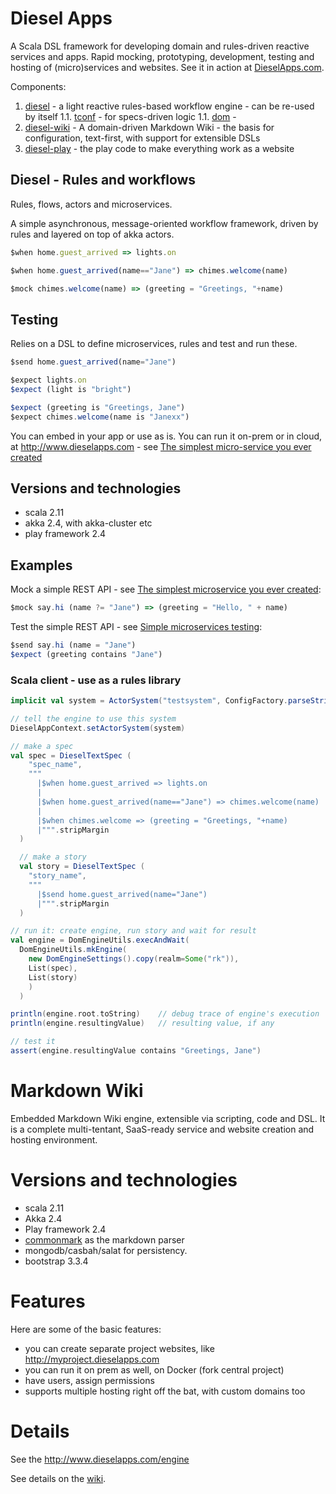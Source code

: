 # Diesel Apps

A Scala DSL framework for developing domain and rules-driven reactive services and apps. Rapid mocking, prototyping, development, testing and hosting of (micro)services and websites. See it in action at [DieselApps.com](http://www.dieselapps.com).

Components:

1. [diesel](/diesel) - a light reactive rules-based workflow engine - can be re-used by itself
1.1. [tconf](/diesel/src/main/scala/razie/tconf) - for specs-driven logic
1.1. [dom](/diesel/src/main/scala/razie/diesel/dom) -
1. [diesel-wiki](WIKI.md) - A domain-driven Markdown Wiki - the basis for configuration, text-first, with support for extensible DSLs
1. [diesel-play](/wiki) - the play code to make everything work as a website

## Diesel - Rules and workflows

Rules, flows, actors and microservices.

A simple asynchronous, message-oriented workflow framework, driven by rules and layered on top of akka actors.

```js
$when home.guest_arrived => lights.on

$when home.guest_arrived(name=="Jane") => chimes.welcome(name)

$mock chimes.welcome(name) => (greeting = "Greetings, "+name)
```

## Testing

Relies on a DSL to define microservices, rules and test and run these.

```js
$send home.guest_arrived(name="Jane")

$expect lights.on
$expect (light is "bright")

$expect (greeting is "Greetings, Jane")
$expect chimes.welcome(name is "Janexx")
```

You can embed in your app or use as is. You can run it on-prem or in cloud, at http://www.dieselapps.com - see [The simplest micro-service you ever created](http://www.dieselapps.com/wiki/Cool_Scala/The_one-liner_microservice)

## Versions and technologies

- scala 2.11
- akka 2.4, with akka-cluster etc
- play framework 2.4

## Examples

Mock a simple REST API - see [The simplest microservice you ever created](http://www.dieselapps.com/wiki/Cool_Scala/The_one-liner_microservice):

```js
$mock say.hi (name ?= "Jane") => (greeting = "Hello, " + name)
```

Test the simple REST API - see [Simple microservices testing](http://www.dieselapps.com/wiki/Cool_Scala/Simple_microservices_testing):

```js
$send say.hi (name = "Jane")
$expect (greeting contains "Jane")
```

### Scala client - use as a rules library

```scala
implicit val system = ActorSystem("testsystem", ConfigFactory.parseString(""" """))

// tell the engine to use this system
DieselAppContext.setActorSystem(system)

// make a spec
val spec = DieselTextSpec (
    "spec_name",
    """
      |$when home.guest_arrived => lights.on
      |
      |$when home.guest_arrived(name=="Jane") => chimes.welcome(name)
      |
      |$when chimes.welcome => (greeting = "Greetings, "+name)
      |""".stripMargin
  )

  // make a story
  val story = DieselTextSpec (
    "story_name",
    """
      |$send home.guest_arrived(name="Jane")
      |""".stripMargin
  )

// run it: create engine, run story and wait for result
val engine = DomEngineUtils.execAndWait(
  DomEngineUtils.mkEngine(
    new DomEngineSettings().copy(realm=Some("rk")),
    List(spec),
    List(story)
    )
  )

println(engine.root.toString)    // debug trace of engine's execution
println(engine.resultingValue)   // resulting value, if any

// test it
assert(engine.resultingValue contains "Greetings, Jane")
```

Markdown Wiki
===========================

Embedded Markdown Wiki engine, extensible via scripting, code and DSL. It is a complete multi-tentant, SaaS-ready service and website creation and hosting environment.

Versions and technologies
========================

- scala 2.11
- Akka 2.4
- Play framework 2.4
- [commonmark](https://github.com/atlassian/commonmark-java) as the markdown parser
- mongodb/casbah/salat for persistency.
- bootstrap 3.3.4

Features
========

Here are some of the basic features:

- you can create separate project websites, like http://myproject.dieselapps.com
- you can run it on prem as well, on Docker (fork central project)
- have users, assign permissions
- supports multiple hosting right off the bat, with custom domains too

Details
==========

See the http://www.dieselapps.com/engine

See details on the [wiki](WIKI.md).
